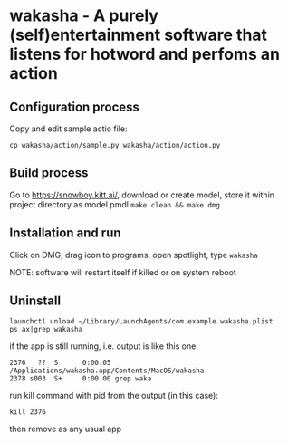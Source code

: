 # wakasha - A purely (self)entertainment software that listens for hotword and perfoms an action

## Configuration process
Copy and edit sample actio file:
```
cp wakasha/action/sample.py wakasha/action/action.py
```


## Build process
Go to https://snowboy.kitt.ai/, download or create model, store it within project directory
as model.pmdl
```make clean && make dmg```

## Installation and run
Click on DMG, drag icon to programs, open spotlight, type `wakasha`

NOTE: software will restart itself if killed or on system reboot


## Uninstall
```
launchctl unload ~/Library/LaunchAgents/com.example.wakasha.plist
ps ax|grep wakasha
```

if the app is still running, i.e. output is like this one:

```
2376   ??  S      0:00.05 /Applications/wakasha.app/Contents/MacOS/wakasha
2378 s003  S+     0:00.00 grep waka
```

run kill command with pid from the output (in this case):

```
kill 2376
```

then remove as any usual app
